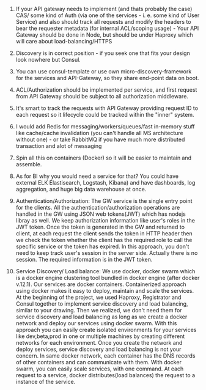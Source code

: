 1. If your API gateway needs to implement (and thats probably the case) CAS/ some kind of Auth (via one of the services - i. e. some kind of User Service) and also should track all requests and modify the headers to bear the requester metadata (for internal ACL/scoping usage) - Your API Gateway should be done in Node, but should be under Haproxy which will care about load-balancing/HTTPS
2. Discovery is in correct position - if you seek one that fits your design look nowhere but Consul.
3. You can use consul-template or use own micro-discovery-framework for the services and API-Gateway, so they share end-point data on boot.
4. ACL/Authorization should be implemented per service, and first request from API Gateway should be subject to all authorization middleware.
5. It's smart to track the requests with API Gateway providing request ID to each request so it lifecycle could be tracked within the "inner" system.
6. I would add Redis for messaging/workers/queues/fast in-memory stuff like cache/cache invalidation (you can't handle all MS architecture without one) - or take RabbitMQ if you have much more distributed transaction and alot of messaging
7. Spin all this on containers (Docker) so it will be easier to maintain and assemble.
8. As for BI why you would need a service for that? You could have external ELK Elastisearch, Logstash, Kibana) and have dashboards, log aggregation, and huge big data warehouse at once.

9. Authentication/Authorization: The GW service is the single entry point for the clients. All the authentication/authorization operations are handled in the GW using JSON web tokens(JWT) which has nodejs libray as well. We keep authorization information like user's roles in the JWT token. Once the token is generated in the GW and returned to client, at each request the client sends the token in HTTP header then we check the token whether the client has the required role to call the specific service or the token has expired. In this approach, you don't need to keep track user's session in the server side. Actually there is no session. The required information is in the JWT token.
10. Service Discovery/ Load balance: We use docker, docker swarm which is a docker engine clustering tool bundled in docker engine (after docker v.12.1). Our services are docker containers. Containerized approach using docker makes it easy to deploy, maintain and scale the services. At the beginning of the project, we used Haproxy, Registrator and Consul together to implement service discovery and load balancing, similar to your drawing. Then we realized, we don't need them for service discovery and load balancing as long as we create a docker network and deploy our services using docker swarm. With this approach you can easily create isolated environments for your services like dev,beta,prod in one or multiple machines by creating different networks for each environment. Once you create the network and deploy services, service discovery and load balancing is not your concern. In same docker network, each container has the DNS records of other containers and can communicate with them. With docker swarm, you can easily scale services, with one command. At each request to a service, docker distributes(load balances) the request to a instance of the service.
